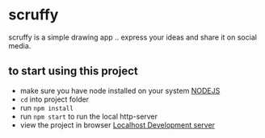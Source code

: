 # scruffy
scruffy is a simple drawing app .. express your ideas and share it on social media.

## to start using this project
- make sure you have node installed on your system [NODEJS](https://nodejs.org/en/)
- `cd` into project folder
- run `npm install`
- run `npm start` to run the local http-server
- view the project in browser [Localhost Development server](http://localhost:3000)
